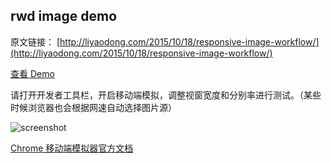 rwd image demo
------
原文链接： [http://liyaodong.com/2015/10/18/responsive-image-workflow/](http://liyaodong.com/2015/10/18/responsive-image-workflow/)

[查看 Demo](http://liyaodong.github.io/rwd-image/)

请打开开发者工具栏，开启移动端模拟，调整视窗宽度和分别率进行测试。（某些时候浏览器也会根据网速自动选择图片源）

![screenshot](https://raw.githubusercontent.com/liyaodong/rwd-image/master/screenshot.png)

[Chrome 移动端模拟器官方文档](https://developer.chrome.com/devtools/docs/device-mode)

